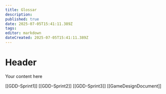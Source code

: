 ```yaml
---
title: Glossar
description: 
published: true
date: 2025-07-05T15:41:11.389Z
tags: 
editor: markdown
dateCreated: 2025-07-05T15:41:11.389Z
---
```


# Header
Your content here

[[GDD-Sprint1]]
[[GDD-Sprint2]]
[[GDD-Sprint3]]
[[GameDesignDocument]]



